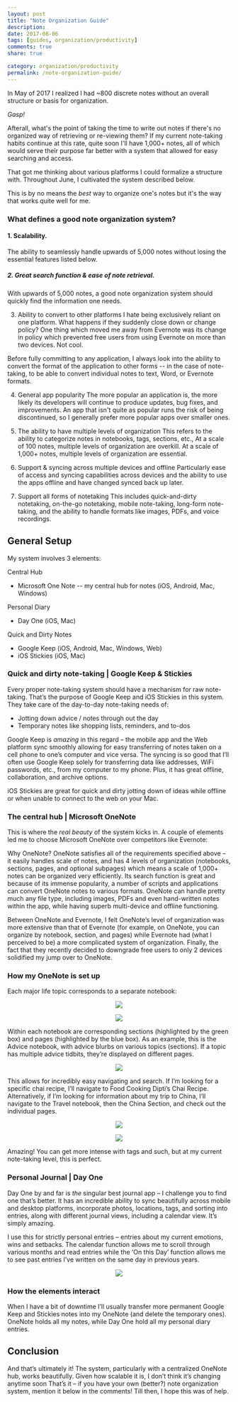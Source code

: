 ```yaml
---
layout: post
title: "Note Organization Guide"
description: 
date: 2017-08-06
tags: [guides, organization/productivity]
comments: true
share: true

category: organization/productivity
permalink: /note-organization-guide/
---
```


In May of 2017 I realized I had ~800 discrete notes without an overall structure or basis for organization. 

_Gasp!_

Afterall, what's the point of taking the time to write out notes if there's no organized way of retrieving or re-viewing them? If my current note-taking habits continue at this rate, quite soon I'll have 1,000+ notes, all of which would serve their purpose far better with a system that allowed for easy searching and access.

That got me thinking about various platforms I could formalize a structure with. Throughout June, I cultivated the system described below. 

This is by no means the *best* way to organize one's notes but it's the way that works quite well for me. 

### What defines a good note organization system?

#### 1. Scalability.
The ability to seamlessly handle upwards of 5,000 notes without losing the essential features listed below.

##### 2. Great search function & ease of note retrieval.
With upwards of 5,000 notes, a good note organization system should quickly find the information one needs. 

3. Ability to convert to other platforms
I hate being exclusively reliant on one platform. What happens if they suddenly close down or change policy? One thing which moved me away from Evernote was its change in policy which prevented free users from using Evernote on more than two devices. Not cool. 

Before fully committing to any application, I always look into the ability to convert the format of the application to other forms -- in the case of note-taking, to be able to convert individual notes to text, Word, or Evernote formats.

4. General app popularity
The more popular an application is, the more likely its developers will continue to produce updates, bug fixes, and improvements. An app that isn't quite as popular runs the risk of being discontinued, so I generally prefer more popular apps over smaller ones. 

5. The ability to have multiple levels of organization
This refers to the ability to categorize notes in notebooks, tags, sections, etc., At a scale of 100 notes, multiple levels of organization are overkill. At a scale of 1,000+ notes, multiple levels of organization are essential. 

6. Support & syncing across multiple devices and offline
Particularly ease of access and syncing capabilities across devices and the ability to use the apps offline and have changed synced back up later. 

7. Support all forms of notetaking
This includes quick-and-dirty notetaking, on-the-go notetaking, mobile note-taking, long-form note-taking, and the ability to handle formats like images, PDFs, and voice recordings. 

## General Setup 
My system involves 3 elements: 

Central Hub
* Microsoft One Note -- my central hub for notes (iOS, Android, Mac, Windows)

Personal Diary
* Day One (iOS, Mac)

Quick and Dirty Notes
* Google Keep (iOS, Android, Mac, Windows, Web)
* iOS Stickies (iOS, Mac)

### Quick and dirty note-taking | Google Keep & Stickies

Every proper note-taking system should have a mechanism for raw note-taking. That’s the purpose of Google Keep and iOS Stickies in this system. They take care of the day-to-day note-taking needs of:
* Jotting down advice / notes through out the day
* Temporary notes like shopping lists, reminders, and to-dos

Google Keep is *amazing* in this regard – the mobile app and the Web platform sync smoothly allowing for easy transferring of notes taken on a cell phone to one’s computer and vice versa. The syncing is so good that I’ll often use Google Keep solely for transferring data like addresses, WiFi passwords, etc., from my computer to my phone. Plus, it has great offline, collaboration, and archive options. 

iOS Stickies are great for quick and dirty jotting down of ideas while offline or when unable to connect to the web on your Mac.  

### The central hub | Microsoft OneNote

This is where the *real beauty* of the system kicks in. A couple of elements led me to choose Microsoft OneNote over competitors like Evernote:

Why OneNote?
OneNote satisfies all of the requirements specified above – it easily handles scale of notes, and has 4 levels of organization (notebooks, sections, pages, and optional subpages) which means a scale of 1,000+ notes can be organized very efficiently. Its search function is great and because of its immense popularity, a number of scripts and applications can convert OneNote notes to various formats. OneNote can handle pretty much any file type, including images, PDFs and even hand-written notes within the app, while having superb multi-device and offline functioning. 

Between OneNote and Evernote, I felt OneNote’s level of organization was more extensive than that of Evernote (for example, on OneNote, you can organize by notebook, section, and pages) while Evernote had (what I perceived to be) a more complicated system of organization. Finally, the fact that they recently decided to downgrade free users to only 2 devices solidified my jump over to OneNote. 

### How my OneNote is set up 

Each major life topic corresponds to a separate notebook: 

<p align="center">
  <img src="/images/note-org-guide-one-note-notebooks.png">
</p>
<p align="center">
  <img src="/images/note-org-guide-one-note-notebook.png">
</p>

Within each notebook are corresponding sections (highlighted by the green box) and pages (highlighted by the blue box). As an example, this is the Advice notebook, with advice blurbs on various topics (sections). If a topic has multiple advice tidbits, they’re displayed on different pages. 

<p align="center">
  <img src="/images/note-org-guide-one-note-pages.png">
</p>

This allows for incredibly easy navigating and search. If I’m looking for a specific chai recipe, I’ll navigate to Food  Cooking  Dipti’s Chai Recipe. Alternatively, if I’m looking for information about my trip to China, I’ll navigate to the Travel notebook, then the China Section, and check out the individual pages. 

<p align="center">
  <img src="/images/note-org-guide-one-note-chai-recipe.png">
</p>

<p align="center">
  <img src="/images/note-org-guide-china-visa.png">
</p>

Amazing! You can get more intense with tags and such, but at my current note-taking level, this is perfect.

### Personal Journal | Day One

Day One by and far is *the* singular best journal app – I challenge you to find one that’s better. It has an incredible ability to sync beautifully across mobile and desktop platforms, incorporate photos, locations, tags, and sorting into entries, along with different journal views, including a calendar view. It’s simply amazing. 

I use this for strictly personal entries – entries about my current emotions, wins and setbacks. The calendar function allows me to scroll through various months and read entries while the ‘On this Day’ function allows me to see past entries I’ve written on the same day in previous years.

<p align="center">
  <img src="/images/note-org-guide-day-one.png">
</p>

### How the elements interact

When I have a bit of downtime I’ll usually transfer more permanent Google Keep and Stickies notes into my OneNote (and delete the temporary ones). OneNote holds all my notes, while Day One hold all my personal diary entries. 
 
## Conclusion

And that’s ultimately it! The system, particularly with a centralized OneNote hub, works beautifully. Given how scalable it is, I don’t think it’s changing anytime soon  That’s it – if you have your own (better?) note organization system, mention it below in the comments! Till then, I hope this was of help. 
